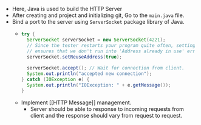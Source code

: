 - Here, Java is used to build the HTTP Server
- After creating and project and initializing git, Go to the `main.java` file.
- Bind a port to the server using `ServerSocket` package library of Java.
	- ```java
	  try {
	    ServerSocket serverSocket = new ServerSocket(4221);
	    // Since the tester restarts your program quite often, setting SO_REUSEADDR
	    // ensures that we don't run into 'Address already in use' errors
	    serverSocket.setReuseAddress(true);
	      
	    serverSocket.accept(); // Wait for connection from client.
	    System.out.println("accepted new connection");
	  } catch (IOException e) {
	    System.out.println("IOException: " + e.getMessage());
	  }
	  ```
	- Implement  [[HTTP Message]] management.
		- Server should be able to response to incoming requests from client and the response should vary from request to request.